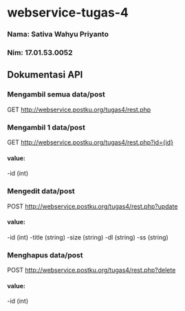 # webservice-tugas-4

### Nama: Sativa Wahyu Priyanto
### Nim: 17.01.53.0052

## Dokumentasi API

### Mengambil semua data/post
GET http://webservice.postku.org/tugas4/rest.php

### Mengambil 1 data/post
GET http://webservice.postku.org/tugas4/rest.php?id={id}
#### value:
-id (int)

### Mengedit data/post
POST http://webservice.postku.org/tugas4/rest.php?update
#### value:
-id (int)
-title (string)
-size (string)
-dl (string)
-ss (string)

### Menghapus data/post
POST http://webservice.postku.org/tugas4/rest.php?delete
#### value:
-id (int)
